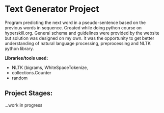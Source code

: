 # Text Generator Project
Program predicting the next word in a pseudo-sentence based on the previous words in sequence. Created while doing python course on hyperskill.org. General schema and guidelines were provided by the website but solution was designed on my own. It was the opportunity to get better understanding of natural language processing, preprocessing and NLTK python library.

**Libraries/tools used:**
* NLTK (bigrams, WhiteSpaceTokenize,
* collections.Counter
* random


## Project Stages:
...work in progress
